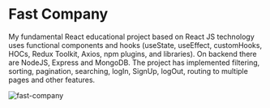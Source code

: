 # Fast Company

My fundamental React educational project based on React JS technology uses functional components and hooks (useState, useEffect, customHooks, HOCs, Redux Toolkit, Axios, npm plugins, and libraries). On backend there are NodeJS, Express and MongoDB. The project has implemented filtering, sorting, pagination, searching, logIn, SignUp, logOut, routing to multiple pages and other features.

![fast-company](https://user-images.githubusercontent.com/101366301/212174266-47cb5b7d-82d7-4220-94c1-d44243f18b67.gif)
